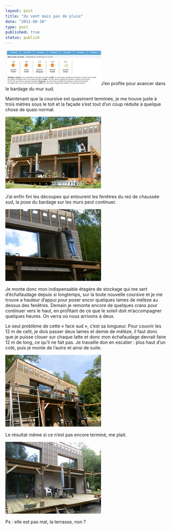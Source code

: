 ```yaml
---
layout: post
title: "du vent mais pas de pluie"
date: "2011-08-10"
type: post
published: true
status: publish
---
```


[![](/images/2011/08/météo-1008-300x110.jpg "météo 1008")](/images/2011/08/météo-1008.jpg)J’en profite pour avancer dans le bardage du mur sud.

Maintenant que la coursive est quasiment terminée, je me trouve juste à trois mètres sous le toit et la façade s’est tout d’un coup réduite à quelque chose de quasi normal.

[![](/images/2011/08/SAM_1500-300x225.jpg "SAMSUNG DIGITAL CAMERA")](/images/2011/08/SAM_1500.jpg)

J’ai enfin fini les découpes qui entourent les fenêtres du rez de chaussée sud, la pose du bardage sur les murs peut continuer.

[![](/images/2011/08/SAM_1498-300x225.jpg "SAMSUNG DIGITAL CAMERA")](/images/2011/08/SAM_1498.jpg)

Je monte donc mon indispensable étagère de stockage qui me sert d’échafaudage depuis si longtemps, sur la toute nouvelle coursive et je me trouve a hauteur d’appui pour poser encor quelques lames de mélèze au dessus des fenêtres. Demain je remonte encore de quelques crans pour continuer vers le haut, en profitant de ce que le soleil doit m’accompagner quelques heures. On verra où nous arrivons à deux.

Le seul problème de cette « face sud », c’est sa longueur. Pour couvrir les 12 m de celit, je dois passer deux lames et demie de mélèze, il faut donc que je puisse clouer sur chaque latte et donc mon échafaudage devrait faire 12 m de long, ce qu’il ne fait pas. Je travaille don en escalier : plus haut d’un coté, puis je monte de l’autre et ainsi de suite.

[![](/images/2011/08/SAM_1503-300x225.jpg "SAMSUNG DIGITAL CAMERA")](/images/2011/08/SAM_1503.jpg)

Le résultat même si ce n’est pas encore terminé, me plait.

[![](/images/2011/08/SAM_1496-300x225.jpg "SAMSUNG DIGITAL CAMERA")](/images/2011/08/SAM_1496.jpg)

Ps : elle est pas mal, la terrasse, non ?
